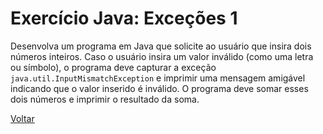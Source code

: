 # Exercício Java: Exceções 1

Desenvolva um programa em Java que solicite ao usuário que insira dois números inteiros. Caso o usuário insira um valor inválido (como uma letra ou símbolo), o programa deve capturar a exceção `java.util.InputMismatchException` e imprimir uma mensagem amigável indicando que o valor inserido é inválido. O programa deve somar esses dois números e imprimir o resultado da soma.

[Voltar](../../README.md)
